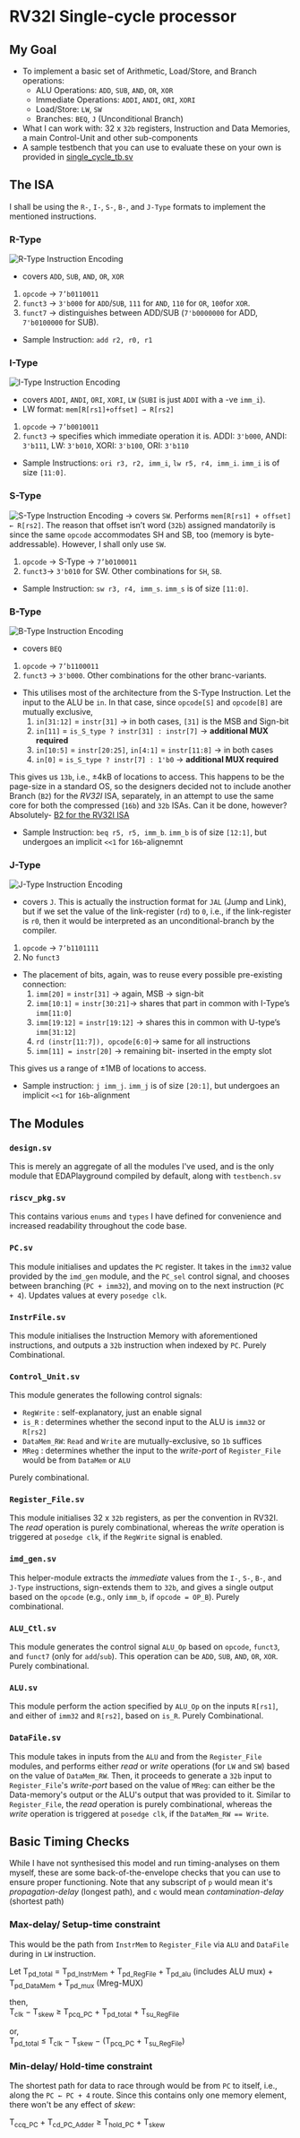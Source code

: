 # RV32I Single-cycle processor
## My Goal
- To implement a basic set of Arithmetic, Load/Store, and Branch operations:
	- ALU Operations: `ADD`, `SUB`, `AND`, `OR`, `XOR`
	- Immediate Operations: `ADDI`, `ANDI`, `ORI`, `XORI`
	- Load/Store: `LW`, `SW`
	- Branches: `BEQ`, `J` (Unconditional Branch)
- What I can work with: 32 x `32b` registers, Instruction and Data Memories, a main Control-Unit and other sub-components
- A sample testbench that you can use to evaluate these on your own is provided in [single_cycle_tb.sv](single_cycle_tb.sv)

## The ISA
I shall be using the `R-`, `I-`, `S-`, `B-`, and `J-Type` formats to implement the mentioned instructions.


###  R-Type
![R-Type Instruction Encoding](Images/R_Type.jpg)
- covers `ADD`, `SUB`, `AND`, `OR`, `XOR`

1. `opcode` → `7’b0110011`
2. `funct3` → `3'b000` for `ADD`/`SUB`, `111` for `AND`, `110` for `OR`, `100`for `XOR`.
3. `funct7` → distinguishes between ADD/SUB (`7'b0000000` for ADD, `7'b0100000` for SUB).

- Sample Instruction: `add r2, r0, r1`

### I-Type
![I-Type Instruction Encoding](Images/I_Type.jpg)
- covers `ADDI`, `ANDI`, `ORI`, `XORI`, `LW` (`SUBI` is just `ADDI` with a -ve `imm_i`).
- LW format: `mem[R[rs1]+offset] → R[rs2]`

1. `opcode` → `7’b0010011`
2. `funct3` → specifies which immediate operation it is. ADDI: `3'b000`, ANDI: `3'b111`, LW: `3'b010`, XORI: `3'b100`, ORI: `3'b110`

- Sample Instructions: `ori r3, r2, imm_i`, `lw r5, r4, imm_i`. `imm_i` is of size `[11:0]`.

### S-Type
![S-Type Instruction Encoding](Images/S_Type.jpg)
→ covers `SW`. Performs `mem[R[rs1] + offset] ← R[rs2]`. The reason that offset isn’t word (`32b`) assigned mandatorily is since the same `opcode` accommodates SH and SB, too (memory is byte-addressable). However, I shall only use `SW`.

1. `opcode` → S-Type → `7’b0100011`
2. `funct3`→ `3'b010` for SW. Other combinations for `SH`, `SB`.

- Sample Instruction: `sw r3, r4, imm_s`. `imm_s` is of size `[11:0]`.

### B-Type
![B-Type Instruction Encoding](Images/B_Type.jpg)
- covers `BEQ`

 1. `opcode` → `7’b1100011`
 2. `funct3` → `3'b000`. Other combinations for the other branc-variants.

- This utilises most of the architecture from the S-Type Instruction. Let the input to the ALU be `in`. In that case, since `opcode[S]` and `opcode[B]` are mutually exclusive,
	1. `in[31:12]` = `instr[31]` → in both cases, `[31]` is the MSB and Sign-bit
	2. `in[11]` = `is_S_type ? instr[31] : instr[7]` → **additional MUX required**
	3. `in[10:5]` = `instr[20:25]`, `in[4:1]` = `instr[11:8]` →  in both cases
	4. `in[0]` = `is_S_type ? instr[7] : 1'b0` →  **additional MUX required**

This gives us `13b`, i.e., ±4kB of locations to access. This happens to be the page-size in a standard OS, so the designers decided not to include another Branch (`B2`) for the *RV32I* ISA, separately, in an attempt to use the same core for both the compressed (`16b`) and `32b` ISAs. 
Can it be done, however? Absolutely- [B2 for the RV32I ISA](B2_instr.md)

- Sample Instruction: `beq r5, r5, imm_b`. `imm_b` is of size `[12:1]`, but undergoes an implicit `<<1` for `16b`-alignemnt

### J-Type
![J-Type Instruction Encoding](Images/U_J_Type.png)

- covers `J`. This is actually the instruction format for `JAL` (Jump and Link), but if we set the value of the link-register (`rd`) to `0`, i.e., if the link-register is `r0`, then it would be interpreted as an unconditional-branch by the compiler.

 1. `opcode` → `7’b1101111`
 2. No `funct3`

- The placement of bits, again, was to reuse every possible pre-existing connection:
	1. `imm[20]` = `instr[31]` →  again, MSB → sign-bit
	2. `imm[10:1]` = `instr[30:21]`→ shares that part in common with I-Type’s `imm[11:0]`
	3. `imm[19:12]` = `instr[19:12]` →  shares this in common with U-type’s `imm[31:12]`
	4. `rd (instr[11:7]), opcode[6:0]`→ same for all instructions
	5. `imm[11] = instr[20]` → remaining bit- inserted in the empty slot

This gives us a range of ±1MB of locations to access. 

- Sample instruction: `j imm_j`. `imm_j` is of size `[20:1]`, but undergoes an implicit `<<1` for `16b`-alignment

## The Modules
### `design.sv`
This is merely an aggregate of all the modules I've used, and is the only module that EDAPlayground compiled by default, along with `testbench.sv`
### `riscv_pkg.sv`
This contains various `enums` and `types` I have defined for convenience and increased readability throughout the code base. 
### `PC.sv`
This module initialises and updates the `PC` register. It takes in the `imm32` value provided by the `imd_gen` module, and the `PC_sel` control signal, and chooses between branching (`PC + imm32`), and moving on to the next instruction (`PC + 4`).
Updates values at every `posedge clk`.
### `InstrFile.sv`
This module initialises the Instruction Memory with aforementioned instructions, and outputs a `32b` instruction when indexed by `PC`. 
Purely Combinational.
### `Control_Unit.sv`
This module generates the following control signals:
- `RegWrite`  : self-explanatory, just an enable signal
- `is_R`      : determines whether the second input to the ALU is `imm32` or `R[rs2]`
- `DataMem_RW`: `Read` and `Write` are mutually-exclusive, so `1b` suffices
- `MReg`      : determines whether the input to the *write-port* of `Register_File` would be from `DataMem` or `ALU`

Purely combinational.
### `Register_File.sv`
This module initialises 32 x `32b` registers, as per the convention in RV32I. 
The *read* operation is purely combinational, whereas the *write* operation is triggered at `posedge clk`, if the `RegWrite` signal is enabled. 
### `imd_gen.sv`
This helper-module extracts the *immediate* values from the `I-`, `S-`, `B-`, and `J-Type` instructions, sign-extends them to `32b`, and gives a single output based on the `opcode` (e.g., only `imm_b`, if `opcode = OP_B`).
Purely combinational.
### `ALU_Ctl.sv`
This module generates the control signal `ALU_Op` based on `opcode`, `funct3`, and `funct7` (only for `add`/`sub`). This operation can be `ADD`, `SUB`, `AND`, `OR`, `XOR`.
Purely combinational.
### `ALU.sv`
This module perform the action specified by `ALU_Op` on the inputs `R[rs1]`, and either of `imm32` and `R[rs2]`, based on `is_R`.
Purely Combinational.
### `DataFile.sv`
This module takes in inputs from the `ALU` and from the `Register_File` modules, and performs either *read* or *write* operations (for `LW` and `SW`) based on the value of `DataMem_RW`. Then, it proceeds to generate a `32b` input to `Register_File`'s *write-port* based on the value of `MReg`: can either be the Data-memory's output or the ALU's output that was provided to it.
Similar to `Register_File`, the *read* operation is purely combinational, whereas the *write* operation is triggered at `posedge clk`, if the `DataMem_RW == Write`.

## Basic Timing Checks
While I have not synthesised this model and run timing-analyses on them myself, these are some back-of-the-envelope checks that you can use to ensure proper functioning. Note that any subscript of `p` would mean it's *propagation-delay* (longest path), and `c` would mean *contamination-delay* (shortest path)
### Max-delay/ Setup-time constraint

This would be the path from `InstrMem` to `Register_File` via `ALU` and `DataFile` during in `LW` instruction.

<p>
Let T<sub>pd_total</sub> = T<sub>pd_InstrMem</sub> + T<sub>pd_RegFile</sub> + T<sub>pd_alu</sub> (includes ALU mux) + T<sub>pd_DataMem</sub> + T<sub>pd_mux</sub> (Mreg-MUX)
</p>
<p>
then,<br>
T<sub>clk</sub> &minus; T<sub>skew</sub> &ge; T<sub>pcq_PC</sub> + T<sub>pd_total</sub> + T<sub>su_RegFile</sub>
</p>
<p>
or,<br>
T<sub>pd_total</sub> &le; T<sub>clk</sub> &minus; T<sub>skew</sub> &minus; (T<sub>pcq_PC</sub> + T<sub>su_RegFile</sub>)
</p>

### Min-delay/ Hold-time constraint

<p>
The shortest path for data to race through would be from <code>PC</code> to itself, i.e., along the <code>PC &larr; PC + 4</code> route. Since this contains only one memory element, there won't be any effect of <i>skew</i>:
</p>
<p>
T<sub>ccq_PC</sub> + T<sub>cd_PC_Adder</sub> &ge; T<sub>hold_PC</sub> + T<sub>skew</sub>
</p>
